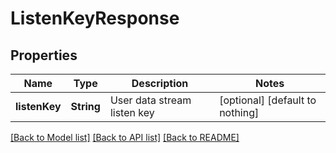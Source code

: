 # ListenKeyResponse


## Properties
Name | Type | Description | Notes
------------ | ------------- | ------------- | -------------
**listenKey** | **String** | User data stream listen key | [optional] [default to nothing]


[[Back to Model list]](../README.md#models) [[Back to API list]](../README.md#api-endpoints) [[Back to README]](../README.md)


